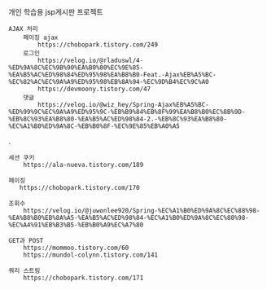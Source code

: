 개인 학습용 jsp게시판 프로젝트

    AJAX 처리
        페이징 ajax
            https://chobopark.tistory.com/249
        로그인
            https://velog.io/@rladuswl/4-%ED%9A%8C%EC%9B%90%EA%B0%80%EC%9E%85-%EA%B5%AC%ED%98%84%ED%95%98%EA%B8%B0-Feat.-Ajax%EB%A5%BC-%EC%82%AC%EC%9A%A9%ED%95%98%EB%8A%94-%EC%9D%B4%EC%9C%A0
            https://devmoony.tistory.com/47
        댓글
            https://velog.io/@wiz_hey/Spring-Ajax%EB%A5%BC-%ED%99%9C%EC%9A%A9%ED%95%9C-%EB%B9%84%EB%8F%99%EA%B8%B0%EC%8B%9D-%EB%8C%93%EA%B8%80-%EA%B5%AC%ED%98%84-2.-%EB%8C%93%EA%B8%80-%EC%A1%B0%ED%9A%8C-%EB%B0%8F-%EC%9E%85%EB%A0%A5
.

    세션 쿠키
        https://ala-nueva.tistory.com/189

    페이징
       https://chobopark.tistory.com/170

    조회수 
        https://velog.io/@juwonlee920/Spring-%EC%A1%B0%ED%9A%8C%EC%88%98-%EA%B8%B0%EB%8A%A5-%EA%B5%AC%ED%98%84-%EC%A1%B0%ED%9A%8C%EC%88%98-%EC%A4%91%EB%B3%B5-%EB%B0%A9%EC%A7%80
    
    GET과 POST
        https://mommoo.tistory.com/60
        https://mundol-colynn.tistory.com/141
    
    쿼리 스트링
        https://chobopark.tistory.com/171